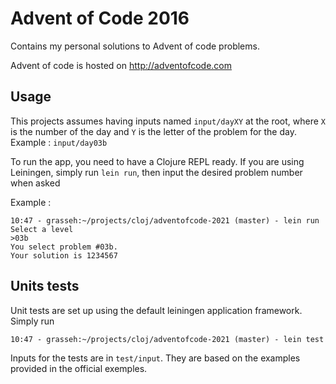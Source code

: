 # Advent of Code 2016

Contains my personal solutions to Advent of code problems.

Advent of code is hosted on http://adventofcode.com

## Usage

This projects assumes having inputs named ```input/dayXY``` at the root, where ```X``` is the number of the day and ```Y``` is the letter of the problem for the day.
Example : ```input/day03b```

To run the app, you need to have a Clojure REPL ready.
If you are using Leiningen, simply run ```lein run```, then input the desired problem number when asked

Example :
```
10:47 - grasseh:~/projects/cloj/adventofcode-2021 (master) - lein run
Select a level
>03b
You select problem #03b.
Your solution is 1234567
```

## Units tests

Unit tests are set up using the default leiningen application framework. Simply run

```
10:47 - grasseh:~/projects/cloj/adventofcode-2021 (master) - lein test
```

Inputs for the tests are in ```test/input```. They are based on the examples provided in the official exemples.
